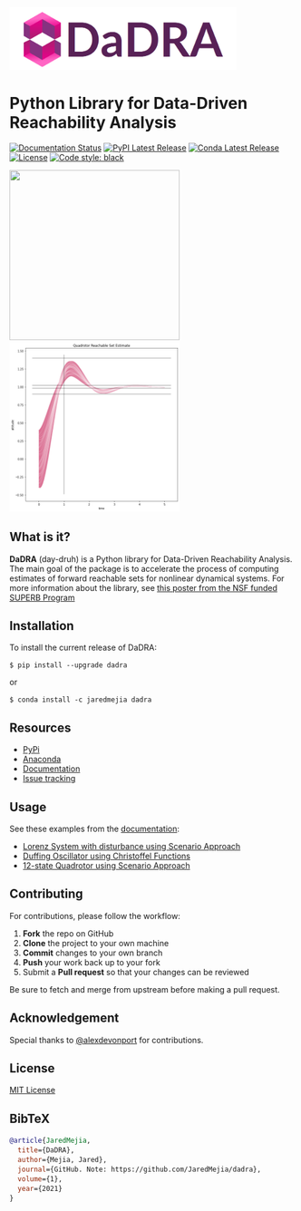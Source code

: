 <img src="https://github.com/JaredMejia/dadra/blob/1b84928cc6672fb5beb2d98fb6572342cc6d713c/imgs/big_dadra_logo.png?raw=true" width="400">

# Python Library for Data-Driven Reachability Analysis
[![Documentation Status](https://readthedocs.org/projects/dadra/badge/?version=latest)](https://dadra.readthedocs.io/en/latest/?badge=latest)
[![PyPI Latest Release](https://img.shields.io/pypi/v/dadra.svg)](https://pypi.org/project/dadra/)
[![Conda Latest Release](https://anaconda.org/jaredmejia/dadra/badges/version.svg)](https://anaconda.org/jaredmejia/dadra)
[![License](https://img.shields.io/pypi/l/dadra.svg)](https://github.com/dadra/blob/master/LICENSE)
[![Code style: black](https://img.shields.io/badge/code%20style-black-000000.svg)](https://github.com/psf/black)

<p float="left">
  <img src="https://github.com/JaredMejia/dadra/blob/1b84928cc6672fb5beb2d98fb6572342cc6d713c/imgs/l_3D_cont.gif?raw=true" width="300" height="300">
  <img src="https://github.com/JaredMejia/dadra/blob/1b84928cc6672fb5beb2d98fb6572342cc6d713c/imgs/quad_reachable.png?raw=true" width="300" height="300">
</p>

## What is it?
**DaDRA** (day-druh) is a Python library for Data-Driven Reachability Analysis. The main goal of the package is to accelerate the process of computing estimates of forward reachable sets for nonlinear dynamical systems. For more information about the library, see [this poster from the NSF funded SUPERB Program](https://github.com/JaredMejia/dadra/blob/34042b23cda31c6b0ba7c8acfe7f379ea4c6c434/imgs/SUPERB_DADRA_poster.png)

## Installation
To install the current release of DaDRA:
```
$ pip install --upgrade dadra
```
or
```
$ conda install -c jaredmejia dadra
```

## Resources
* [PyPi](https://pypi.org/project/dadra/)
* [Anaconda](https://anaconda.org/jaredmejia/dadra)
* [Documentation](https://dadra.readthedocs.io/en/latest/)
* [Issue tracking](https://github.com/JaredMejia/dadra/issues)

## Usage
See these examples from the [documentation](https://dadra.readthedocs.io/en/latest/):
* [Lorenz System with disturbance using Scenario Approach](https://dadra.readthedocs.io/en/latest/examples.html#lorenz-system-with-disturbance-using-scenario-approach)
* [Duffing Oscillator using Christoffel Functions](https://dadra.readthedocs.io/en/latest/examples.html#duffing-oscillator-using-christoffel-functions)
* [12-state Quadrotor using Scenario Approach](https://dadra.readthedocs.io/en/latest/examples.html#state-quadrotor-using-scenario-approach)

## Contributing
For contributions, please follow the workflow:
  1. **Fork** the repo on GitHub
  2. **Clone** the project to your own machine
  3. **Commit** changes to your own branch
  4. **Push** your work back up to your fork
  5. Submit a **Pull request** so that your changes can be reviewed

Be sure to fetch and merge from upstream before making a pull request.

## Acknowledgement
Special thanks to [@alexdevonport](https://github.com/alexdevonport) for contributions.

## License
[MIT License](https://github.com/JaredMejia/dadra/blob/main/LICENSE)

## BibTeX
```bibtex
@article{JaredMejia,
  title={DaDRA},
  author={Mejia, Jared},
  journal={GitHub. Note: https://github.com/JaredMejia/dadra},
  volume={1},
  year={2021}
}
```
